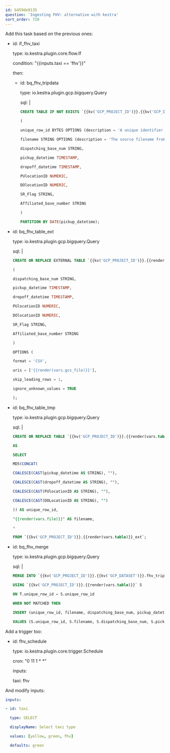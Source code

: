 ```yaml
---
id: b459de9135
question: 'Ingesting FHV: alternative with kestra'
sort_order: 720
---
```


Add this task based on the previous ones:

- id: if_fhv_taxi
  
  type: io.kestra.plugin.core.flow.If
  
  condition: "{{inputs.taxi == 'fhv'}}"
  
  then:
  
  - id: bq_fhv_tripdata
  
    type: io.kestra.plugin.gcp.bigquery.Query
  
    sql: |
      
      ```sql
      CREATE TABLE IF NOT EXISTS `{{kv('GCP_PROJECT_ID')}}.{{kv('GCP_DATASET')}}.fhv_tripdata`
      
      (
      
      unique_row_id BYTES OPTIONS (description = 'A unique identifier for the trip, generated by hashing key trip attributes.'),
      
      filename STRING OPTIONS (description = 'The source filename from which the trip data was loaded.'),
      
      dispatching_base_num STRING,
      
      pickup_datetime TIMESTAMP,
      
      dropoff_datetime TIMESTAMP,
      
      PUlocationID NUMERIC,
      
      DOlocationID NUMERIC,
      
      SR_Flag STRING,
      
      Affiliated_base_number STRING
      
      )
      
      PARTITION BY DATE(pickup_datetime);
      ```  

- id: bq_fhv_table_ext
  
  type: io.kestra.plugin.gcp.bigquery.Query
  
  sql: |
    
    ```sql
    CREATE OR REPLACE EXTERNAL TABLE `{{kv('GCP_PROJECT_ID')}}.{{render(vars.table)}}_ext`
    
    (
    
    dispatching_base_num STRING,
    
    pickup_datetime TIMESTAMP,
    
    dropoff_datetime TIMESTAMP,
    
    PUlocationID NUMERIC,
    
    DOlocationID NUMERIC,
    
    SR_Flag STRING,
    
    Affiliated_base_number STRING
    
    )
    
    OPTIONS (
    
    format = 'CSV',
    
    uris = ['{{render(vars.gcs_file)}}'],
    
    skip_leading_rows = 1,
    
    ignore_unknown_values = TRUE
    
    );
    ```

- id: bq_fhv_table_tmp
  
  type: io.kestra.plugin.gcp.bigquery.Query
  
  sql: |
    
    ```sql
    CREATE OR REPLACE TABLE `{{kv('GCP_PROJECT_ID')}}.{{render(vars.table)}}`
    
    AS
    
    SELECT
    
    MD5(CONCAT(
    
    COALESCE(CAST(pickup_datetime AS STRING), ""),
    
    COALESCE(CAST(dropoff_datetime AS STRING), ""),
    
    COALESCE(CAST(PUlocationID AS STRING), ""),
    
    COALESCE(CAST(DOLocationID AS STRING), "")
    
    )) AS unique_row_id,
    
    "{{render(vars.file)}}" AS filename,
    
    *
    
    FROM `{{kv('GCP_PROJECT_ID')}}.{{render(vars.table)}}_ext`;
    ```

- id: bq_fhv_merge
  
  type: io.kestra.plugin.gcp.bigquery.Query
  
  sql: |
    
    ```sql
    MERGE INTO `{{kv('GCP_PROJECT_ID')}}.{{kv('GCP_DATASET')}}.fhv_tripdata` T
    
    USING `{{kv('GCP_PROJECT_ID')}}.{{render(vars.table)}}` S
    
    ON T.unique_row_id = S.unique_row_id
    
    WHEN NOT MATCHED THEN
    
    INSERT (unique_row_id, filename, dispatching_base_num, pickup_datetime, dropoff_datetime, PUlocationID, DOlocationID, SR_Flag, Affiliated_base_number)
    
    VALUES (S.unique_row_id, S.filename, S.dispatching_base_num, S.pickup_datetime, S.dropoff_datetime, S.PUlocationID, S.DOlocationID, S.SR_Flag, S.Affiliated_base_number);
    ```

Add a trigger too:

- id: fhv_schedule

  type: io.kestra.plugin.core.trigger.Schedule

  cron: "0 11 1 * *"

  inputs:

  taxi: fhv

And modify inputs:

```yaml
inputs:

- id: taxi

  type: SELECT

  displayName: Select taxi type

  values: [yellow, green, fhv]

  defaults: green
```